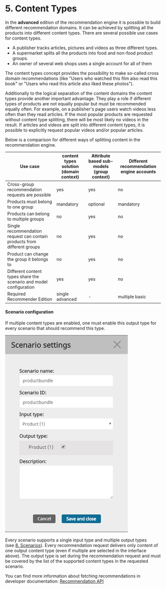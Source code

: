 # 5. Content Types

In the **advanced** edition of the recommendation engine it is possible to build different recommendation domains. It can be achieved by splitting all the products into different content types. There are several possible use cases for content types.

- A publisher tracks articles, pictures and videos as three different types.
- A supermarket splits all the products into food and non-food product groups.
- An owner of several web shops uses a single account for all of them

The content types concept provides the possibility to make so-called cross domain recommendations (like "Users who watched this film also read this book" or "Users who read this article also liked these photos").

Additionally to the logical separation of the content domains the content types provide another important advantage. They play a role if different types of products are not equally popular but must be recommended equally often. For example, on a publisher's page users watch videos less often than they read articles. If the most popular products are requested without content type splitting, there will be most likely no videos in the result. If articles and videos are split into different content types, it is possible to explicitly request popular videos and/or popular articles.

Below is a comparison for different ways of splitting content in the recommendation engine.

|Use case|content types solution (domain context)|Attribute based sub-models (group context)|Different recommendation engine accounts|
|---|---|---|---|
|Cross-group recommendation requests are possible|yes|yes|no|
|Products must belong to one group|mandatory|optional|mandatory|
|Products can belong to multiple groups|no|yes|no|
|Single recommendation request can contain products from different groups|no|yes|no|
|Product can change the group it belongs to|no|yes|no|
|Different content types share the scenario and model configuration|yes|yes|no|
|Required Recommender Edition|single advanced|-|multiple basic|

#### Scenario configuration

If multiple content types are enabled, one must enable this output type for every scenario that should recommend this type.

![Scenario settings](../img/scenario_configuration.png)

Every scenario supports a single input type and multiple output types (see [8. Scenarios](scenarios.md)). Every recommendation request delivers only content of one output content type (even if multiple are selected in the interface above). The output type is set during the recommendation request and must be covered by the list of the supported content types in the requested scenario.

You can find more information about fetching recommendations in developer documentation: [Recommendation API](../developer_guide/recommendation_api.md)
